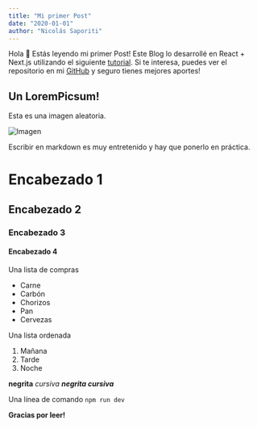 ```yaml
---
title: "Mi primer Post"
date: "2020-01-01"
author: "Nicolás Saporiti"
---
```


Hola 👋 Estás leyendo mi primer Post! Este Blog lo desarrollé en React + Next.js utilizando el siguiente [tutorial](https://nextjs.org/learn/basics/create-nextjs-app?utm_source=next-site&utm_medium=nav-cta&utm_campaign=next-website).
Si te interesa, puedes ver el repositorio en mi [GitHub](https://github.com/nicosaporiti/nextjs-blog) y seguro tienes mejores aportes!

## Un LoremPicsum!

Esta es una imagen aleatoria.

![Imagen](https://picsum.photos/300/200)    

Escribir en markdown es muy entretenido y hay que ponerlo en práctica.
# Encabezado 1
## Encabezado 2
### Encabezado 3
#### Encabezado 4

Una lista de compras

* Carne
* Carbón
* Chorizos
* Pan
* Cervezas

Una lista ordenada

1. Mañana
2. Tarde
3. Noche

**negrita**
*cursiva*
***negrita cursiva***

Una línea de comando `npm run dev`

**Gracias por leer!**